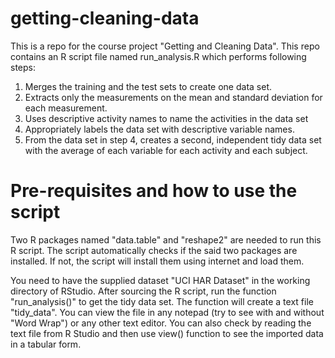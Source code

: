 # getting-cleaning-data
This is a repo for the course project "Getting and Cleaning Data". This repo contains an R script file named run_analysis.R which performs following steps:

1) Merges the training and the test sets to create one data set.
2) Extracts only the measurements on the mean and standard deviation for each measurement. 
3) Uses descriptive activity names to name the activities in the data set
4) Appropriately labels the data set with descriptive variable names. 
5) From the data set in step 4, creates a second, independent tidy data set with the average of each variable for each activity and each subject.

# Pre-requisites and how to use the script
Two R packages named "data.table" and "reshape2" are needed to run this R script. The script automatically checks if the said two packages are installed. If not, the script will install them using internet and load them.

You need to have the supplied dataset "UCI HAR Dataset" in the working directory of RStudio.
After sourcing the R script, run the function "run_analysis()" to get the tidy data set. 
The function will create a text file "tidy_data". You can view the file in any notepad (try to see with and without "Word Wrap") or any other text editor. You can also check by reading the text file from R Studio and then use view() function to see the imported data in a tabular form.
